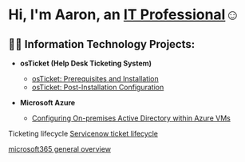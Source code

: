 <h1>Hi, I'm Aaron, an <a href="https://www.linkedin.com/in/aaron-russell-white-6a5aa3199/">IT Professional</a>☺</h1>

<h2>👨‍💻 Information Technology Projects:</h2>

- <b>osTicket (Help Desk Ticketing System)</b>
  - [osTicket: Prerequisites and Installation](https://github.com/joshmadakorcc/post-install-config)
  - [osTicket: Post-Installation Configuration](https://github.com/AaronWhiteTech/post-install-config)

- <b>Microsoft Azure</b>
  - [Configuring On-premises Active Directory within Azure VMs](https://github.com/AaronWhiteTech/configure-ad)
  

Ticketing lifecycle
[Servicenow ticket lifecycle](https://github.com/AaronWhiteTech/ServiceNow)

[microsoft365 general overview](https://github.com/AaronWhiteTech/Microsoft-365)
